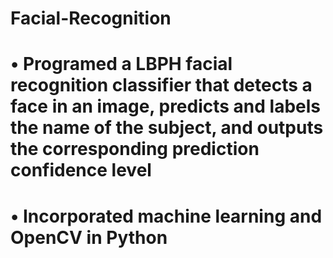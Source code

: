 # Facial-Recognition
# • Programed a LBPH facial recognition classifier that detects a face in an image, predicts and labels the name of the subject, and outputs the corresponding prediction confidence level 
# • Incorporated machine learning and OpenCV in Python 
